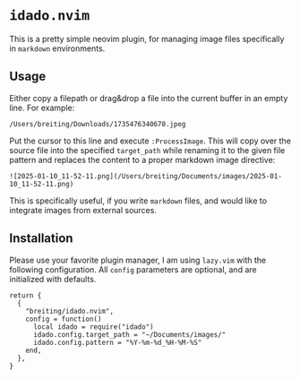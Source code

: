 # `idado.nvim`

This is a pretty simple neovim plugin, for managing image files specifically in `markdown` environments.

## Usage

Either copy a filepath or drag&drop a file into the current buffer in an empty line. For example:

```
/Users/breiting/Downloads/1735476340670.jpeg
```

Put the cursor to this line and execute `:ProcessImage`. This will copy over the source file into the
specified `target_path` while renaming it to the given file pattern and replaces the content to
a proper markdown image directive:

```
![2025-01-10_11-52-11.png](/Users/breiting/Documents/images/2025-01-10_11-52-11.png)
```

This is specifically useful, if you write `markdown` files, and would like to integrate images
from external sources.

## Installation

Please use your favorite plugin manager, I am using `lazy.vim` with the following configuration.
All `config` parameters are optional, and are initialized with defaults.

```
return {
  {
    "breiting/idado.nvim",
    config = function()
      local idado = require("idado")
      idado.config.target_path = "~/Documents/images/"
      idado.config.pattern = "%Y-%m-%d_%H-%M-%S"
    end,
  },
}
```
